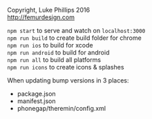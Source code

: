 Copyright, Luke Phillips 2016    
http://femurdesign.com

`npm start` to serve and watch on `localhost:3000`      
`npm run build` to create build folder for chrome     
`npm run ios` to build for xcode     
`npm run android` to build for android      
`npm run all` to build all platforms   
`npm run icons` to create icons & splashes

When updating bump versions in 3 places:
- package.json
- manifest.json
- phonegap/theremin/config.xml

